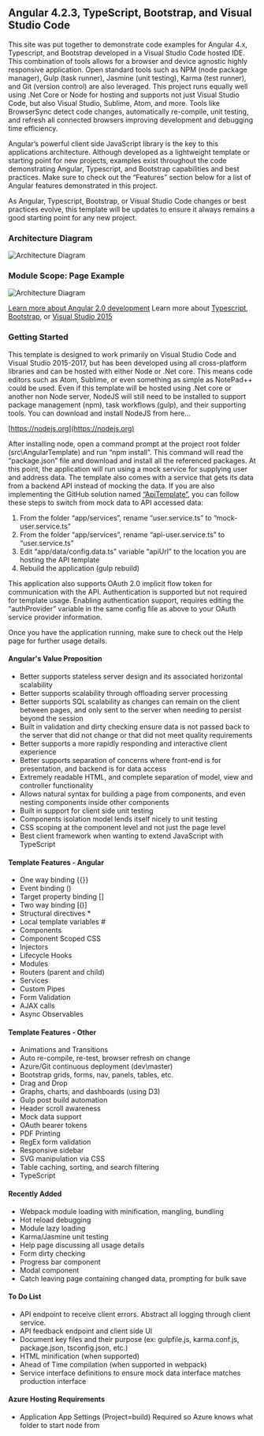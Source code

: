 ## Angular 4.2.3, TypeScript, Bootstrap, and Visual Studio Code

This site was put together to demonstrate code examples for Angular 4.x, Typescript, and Bootstrap developed in a Visual Studio Code hosted IDE. This combination of tools allows for a browser and device agnostic highly responsive application. Open standard tools such as NPM (node package manager), Gulp (task runner), Jasmine (unit testing), Karma (test runner), and Git (version control) are also leveraged. This project runs equally well using .Net Core or Node for hosting and supports not just Visual Studio Code, but also Visual Studio, Sublime, Atom, and more. Tools like BrowserSync detect code changes, automatically re-compile, unit testing, and refresh all connected browsers improving development and debugging time efficiency.

Angular’s powerful client side JavaScript library is the key to this applications architecture. Although developed as a lightweight template or starting point for new projects, examples exist throughout the code demonstrating Angular, Typescript, and Bootstrap capabilities and best practices. Make sure to check out the “Features” section below for a list of Angular features demonstrated in this project.

As Angular, Typescript, Bootstrap, or Visual Studio Code changes or best practices evolve, this template will be updates to ensure it always remains a good starting point for any new project.

### Architecture Diagram
![Architecture Diagram](https://github.com/PaulGilchrist/AngularTemplate/blob/master/src/Angular2Template/wwwroot/img/architecture-diagram.png)

### Module Scope: Page Example
![Architecture Diagram](https://github.com/PaulGilchrist/AngularTemplate/blob/master/src/Angular2Template/wwwroot/img/module-scope.png)

[Learn more about Angular 2.0 development](https://angular.io/)
Learn more about [Typescript](http://www.typescriptlang.org/), [Bootstrap](http://getbootstrap.com/), or [Visual Studio 2015](https://www.visualstudio.com/en-us/visual-studio-homepage-vs.aspx)

### Getting Started
This template is designed to work primarily on Visual Studio Code and Visual Studio 2015-2017, but has been developed using all cross-platform libraries and can be hosted with either Node or .Net core.  This means code editors such as Atom, Sublime, or even something as simple as NotePad++ could be used.  Even if this template will be hosted using .Net core or another non Node server, NodeJS will still need to be installed to support package management (npm), task workflows (gulp), and their supporting tools.  You can download and install NodeJS from here…

[https://nodejs.org](https://nodejs.org)

After installing node, open a command prompt at the project root folder (src\AngularTemplate) and run “npm install”.  This command will read the “package.json” file and download and install all the referenced packages. At this point, the application will run using a mock service for supplying user and address data.  The template also comes with a service that gets its data from a backend API instead of mocking the data.  If you are also implementing the GitHub solution named <a href="https://github.com/PaulGilchrist/ApiTemplate">“ApiTemplate”</a>, you can follow these steps to switch from mock data to API accessed data:

1. From the folder “app/services”, rename “user.service.ts” to “mock-user.service.ts”
2. From the folder “app/services”, rename “api-user.service.ts” to “user.service.ts”
3. Edit “app/data/config.data.ts” variable “apiUrl” to the location you are hosting the API template
4. Rebuild the application (gulp rebuild)

This application also supports OAuth 2.0 implicit flow token for communication with the API.  Authentication is supported but not required for template usage.  Enabling authentication support, requires editing the “authProvider” variable in the same config file as above to your OAuth service provider information.

Once you have the application running, make sure to check out the Help page for further usage details.

#### Angular's Value Proposition
* Better supports stateless server design and its associated horizontal scalability
* Better supports scalability through offloading server processing
* Better supports SQL scalability as changes can remain on the client between pages, and only sent to the server when needing to persist beyond the session
* Built in validation and dirty checking ensure data is not passed back to the server that did not change or that did not meet quality requirements
* Better supports a more rapidly responding and interactive client experience
* Better supports separation of concerns where front-end is for presentation, and backend is for data access
* Extremely readable HTML, and complete separation of model, view and controller functionality
* Allows natural syntax for building a page from components, and even nesting components inside other components
* Built in support for client side unit testing
* Components isolation model lends itself nicely to unit testing
* CSS scoping at the component level and not just the page level
* Best client framework when wanting to extend JavaScript with TypeScript

#### Template Features - Angular
* One way binding {{}}
* Event binding ()
* Target property binding []
* Two way binding [()]
* Structural directives *
* Local template variables #
* Components
* Component Scoped CSS
* Injectors
* Lifecycle Hooks
* Modules
* Routers (parent and child)
* Services
* Custom Pipes
* Form Validation
* AJAX calls
* Async Observables

#### Template Features - Other
* Animations and Transitions
* Auto re-compile, re-test, browser refresh on change
* Azure/Git continuous deployment (dev\master)
* Bootstrap grids, forms, nav, panels, tables, etc.
* Drag and Drop
* Graphs, charts, and dashboards (using D3)
* Gulp post build automation
* Header scroll awareness
* Mock data support
* OAuth bearer tokens
* PDF Printing
* RegEx form validation
* Responsive sidebar
* SVG manipulation via CSS
* Table caching, sorting, and search filtering
* TypeScript

#### Recently Added
* Webpack module loading with minification, mangling, bundling
* Hot reload debugging
* Module lazy loading
* Karma/Jasmine unit testing
* Help page discussing all usage details
* Form dirty checking
* Progress bar component
* Modal component
* Catch leaving page containing changed data, prompting for bulk save

#### To Do List
* API endpoint to receive client errors.  Abstract all logging through client service.
* API feedback endpoint and client side UI
* Document key files and their purpose (ex: gulpfile.js, karma.conf.js, package.json, tsconfig.json, etc.)
* HTML minification (when supported)
* Ahead of Time compilation (when supported in webpack)
* Service interface definitions to ensure mock data interface matches production interface

#### Azure Hosting Requirements
* Application App Settings (Project=build)
    Required so Azure knows what folder to start node from